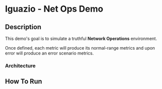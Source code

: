 # Iguazio - Net Ops Demo

## Description
This demo's goal is to simulate a truthful **Network Operations** environment.

Once defined, each metric will produce its normal-range metrics and upon error
will produce an error scenario metrics.

### Architecture


## How To Run